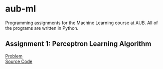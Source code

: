 # aub-ml
Programming assignments for the Machine Learning course at AUB. All of the programs are written in Python.

## Assignment 1: Perceptron Learning Algorithm
[Problem](https://github.com/ahmadghizzawi/aub-ml/blob/master/assignment1/assignment1.md) <br />
[Source Code](https://github.com/ahmadghizzawi/aub-ml/blob/master/assignment1/assignment1-perceptron.py)
